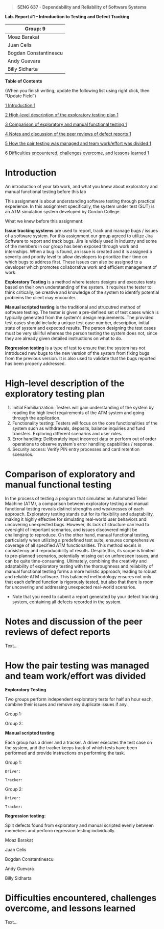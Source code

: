 > **SENG 637 - Dependability and Reliability of Software Systems**

**Lab. Report \#1 – Introduction to Testing and Defect Tracking**

| Group: 9               |
| ---------------------- |
| Moaz Barakat           |
| Juan Celis             |
| Bogdan Constantinescu |
| Andy Guevara          |
| Billy Sidharta         |

**Table of Contents**

(When you finish writing, update the following list using right click, then
“Update Field”)

[1 Introduction	1](#_Toc439194677)

[2 High-level description of the exploratory testing plan	1](#_Toc439194678)

[3 Comparison of exploratory and manual functional testing	1](#_Toc439194679)

[4 Notes and discussion of the peer reviews of defect reports	1](#_Toc439194680)

[5 How the pair testing was managed and team work/effort was
divided	1](#_Toc439194681)

[6 Difficulties encountered, challenges overcome, and lessons
learned	1](#_Toc439194682)

# Introduction

An introduction of your lab work, and what you knew about exploratory and manual
functional testing before this lab

This assignment is about understanding software testing through practical experience. In this assignment specifically, the system under test (SUT) is an ATM simulation system developed by Gordon College. 

What we knew before this assignment:

**Issue tracking systems** are used to report, track and manage bugs / issues of a software system. For this assignment our group agreed to utilize Jira Software to report and track bugs. Jira is widely used in industry and some of the members in our group has been exposed through work and internships. When a bug is found, an issue is created and it is assigned a severity and priority level to allow developers to prioritize their time on which bugs to address first. These issues can also be assigned to a developer which promotes collaborative work and efficient management of work.

**Exploratory Testing** is a method where testers designs and executes tests based on their own understanding of the system. It requires the tester to think critically, be creative and knowledge of the system to identify potential problems the client may encounter. 

**Manual scripted testing** is the traditional and strucutred method of software testing. The tester is given a pre-defined set of test cases which is typically generated from the system's design requirements. The provided test cases should include a unique test case number, description, initial state of system and expected results. The person designing the test cases must be very skillful whereas the person testing the system does not, since they are already given detailed instructions on what to do. 

**Regression testing** is a type of test to ensure that the system has not introduced new bugs to the new version of the system from fixing bugs from the previous version. It is also used to validate that the bugs reported has been properly addressed. 

# High-level description of the exploratory testing plan

1. Initial Familiarization: Testers will gain understanding of the system by reading the high level requirements of the ATM system and going through the application.
2. Functionality testing: Testers will focus on the core functionalities of the system such as withdrawals, deposits, balance inquiries and fund transfers. Exploring different scenarios and user roles.
3. Error handling: Deliberately input incorrect data or perform out of order operations to observe system's error handling capabilities / response.
4. Security access: Verify PIN entry processes and card retention scenarios.

# Comparison of exploratory and manual functional testing

In the process of testing a program that simulates an Automated Teller Machine (ATM), a comparison between exploratory testing and manual functional testing reveals distinct strengths and weaknesses of each approach. Exploratory testing stands out for its flexibility and adaptability, making it highly effective for simulating real-world user behaviors and uncovering unexpected bugs. However, its lack of structure can lead to oversight of important scenarios, and issues discovered might be challenging to reproduce. On the other hand, manual functional testing, particularly when utilizing a predefined test suite, ensures comprehensive coverage of all specified ATM functionalities. This method excels in consistency and reproducibility of results. Despite this, its scope is limited to pre-planned scenarios, potentially missing out on unforeseen issues, and can be quite time-consuming. Ultimately, combining the creativity and adaptability of exploratory testing with the thoroughness and reliability of manual functional testing forms a more holistic approach, leading to robust and reliable ATM software. This balanced methodology ensures not only that each defined function is rigorously tested, but also that there is room for uncovering and addressing unexpected real-world scenarios.

- Note that you need to submit a report generated by your defect tracking
  system, containing all defects recorded in the system.

# Notes and discussion of the peer reviews of defect reports

Text…

# How the pair testing was managed and team work/effort was divided

**Exploratory Testing**

Two groups perform independent exploratory tests for half an hour each, combine their issues and remove any duplicate issues if any. 

Group 1:

Group 2: 

**Manual scripted testing**

Each group has a driver and a tracker. A driver executes the test case on the system, and the tracker keeps track of which tests have been performed and provide instructions on performing the task.

Group 1:

    Driver:

    Tracker:

Group 2:

    Driver:

    Tracker:

**Regression testing:**

Split defects found from exploratory and manual scripted evenly between memebers and perform regression testing individually. 

Moaz Barakat

Juan Celis

Bogdan Constantinescu

Andy Guevara

Billy Sidharta

# Difficulties encountered, challenges overcome, and lessons learned

Text…
